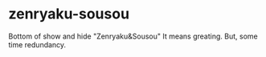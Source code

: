 # zenryaku-sousou
Bottom of show and hide "Zenryaku&amp;Sousou" It means greating. But, some time redundancy.
